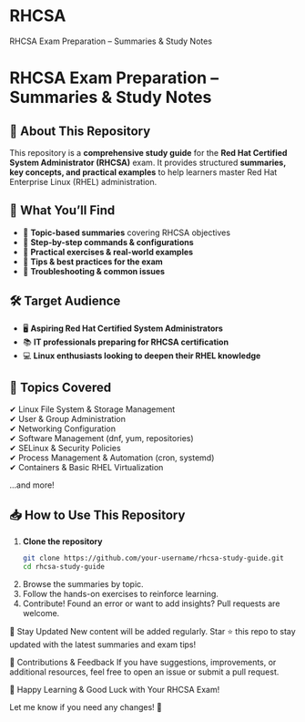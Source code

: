 # RHCSA
RHCSA Exam Preparation – Summaries &amp; Study Notes
# RHCSA Exam Preparation – Summaries & Study Notes

## 📌 About This Repository
This repository is a **comprehensive study guide** for the **Red Hat Certified System Administrator (RHCSA)** exam. It provides structured **summaries, key concepts, and practical examples** to help learners master Red Hat Enterprise Linux (RHEL) administration.

## 📂 What You’ll Find
- 🔹 **Topic-based summaries** covering RHCSA objectives
- 🔹 **Step-by-step commands & configurations**
- 🔹 **Practical exercises & real-world examples**
- 🔹 **Tips & best practices for the exam**
- 🔹 **Troubleshooting & common issues**

## 🛠 Target Audience
- 🖥 **Aspiring Red Hat Certified System Administrators**
- 📚 **IT professionals preparing for RHCSA certification**
- 💻 **Linux enthusiasts looking to deepen their RHEL knowledge**

## 📖 Topics Covered
✔ Linux File System & Storage Management  
✔ User & Group Administration  
✔ Networking Configuration  
✔ Software Management (dnf, yum, repositories)  
✔ SELinux & Security Policies  
✔ Process Management & Automation (cron, systemd)  
✔ Containers & Basic RHEL Virtualization  

…and more!

## 📥 How to Use This Repository
1. **Clone the repository**  
   ```bash
   git clone https://github.com/your-username/rhcsa-study-guide.git
   cd rhcsa-study-guide
2. Browse the summaries by topic.
3. Follow the hands-on exercises to reinforce learning.
4. Contribute! Found an error or want to add insights? Pull requests are welcome.

📢 Stay Updated
New content will be added regularly. Star ⭐ this repo to stay updated with the latest summaries and exam tips!

🤝 Contributions & Feedback
If you have suggestions, improvements, or additional resources, feel free to open an issue or submit a pull request.

📌 Happy Learning & Good Luck with Your RHCSA Exam!

Let me know if you need any changes! 🚀
